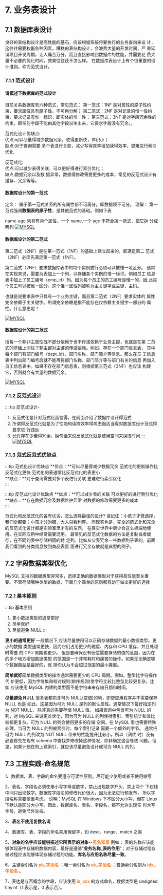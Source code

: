 # 7. 业务表设计

## 7.1 数据库表设计
良好的表结构设计是高性能的基石，应该根据系统将要执行的业务查询来设 计，这往往需要权衡各种因素。糟糕的表结构设计，会浪费大量的开发时间，严 重延误项目开发周期，让人痛苦万分，而且直接影响到数据库的性能，并需要花 费大量不必要的优化时间，效果往往还不怎么样。
在数据库表设计上有个很重要的设计准则，称为范式设计。

### 7.1.1 范式设计

#### 请概述下数据库的范式设计 

目前关系数据库有六种范式，常见范式：
第一范式：1NF 是对属性的原子性约束，要求属性具有原子性，不可再分解；
第二范式：2NF 是对记录的惟一性约束，要求记录有惟一标识，即实体的惟一性；
第三范式：3NF 是对字段冗余性的约束，即任何字段不能由其他字段派生出来，它要求字段没有冗余。。 

范式化设计优缺点:   
优点:可以尽量得减少数据冗余，使得更新快，体积小；  
缺点:对于查询需要 多个表进行关联，减少写得效率增加读得效率，更难进行索引优化   

反范式化:   
优点:可以减少表得关联，可以更好得进行索引优化；  
缺点:数据冗余以及数 据异常，数据得修改需要更多的成本，常见的反范式设计有缓存、冗余等等。  

#### 数据库设计的第一范式
定义： 属于第一范式关系的所有属性都不可再分，即数据项不可分。 
理解： 第一范式强调**数据表的原子性**，是其他范式的基础。例如下表

name-age 列具有两个属性，一个 name,一个 age 不符合第一范式，把它拆 分成两列
<a data-fancybox title="MYSQL" href="./image/fanshi01.jpg">![MYSQL](./image/fanshi01.jpg)</a>

#### 数据库设计的第二范式

第二范式（2NF）是在第一范式（1NF）的基础上建立起来的，即满足第二 范式（2NF）必须先满足第一范式（1NF）。 

第二范式（2NF）要求数据库表中的每个实例或行必须可以被惟一地区分。 通常在实现来说，需要为表加上一个列，以存储各个实例的惟一标识。例如员工 信息表中加上了员工编号（emp_id）列，因为每个员工的员工编号是惟一的，因 此每个员工可以被惟一区分。这个惟一属性列被称为主关键字或主键、主码。 

也就是说要求表中只具有一个业务主键，而且第二范式（2NF）要求实体的 属性完全依赖于主关键字。所谓完全依赖是指不能存在仅依赖主关键字一部分的 属性。什么意思呢？

<a data-fancybox title="MYSQL" href="./image/fanshi02.jpg">![MYSQL](./image/fanshi02.jpg)</a>

#### 数据库设计的第三范式

指每一个非非主属性既不部分依赖于也不传递依赖于业务主键，也就是在第 二范式的基础上消除了非主键对主键的传递依赖。例如，存在一个部门信息表， 其中每个部门有部门编号（dept_id）、部门名称、部门简介等信息。那么在员 工信息表中列出部门编号后就不能再将部门名称、部门简介等与部门有关的信息 再加入员工信息表中。如果不存在部门信息表，则根据第三范式（3NF）也应该 构建它，否则就会有大量的数据冗余。

<a data-fancybox title="MYSQL" href="./image/fanshi03.jpg">![MYSQL](./image/fanshi03.jpg)</a>

### 7.1.2 反范式设计

::: tip 反范式设计-
1. 反范式化是针对范式化而言得，在前面介绍了数据库设计得范式 
2. 所谓得反范式化就是为了性能和读取效率得考虑而适当得对数据库设计范式得要求进 行违反 
3. 允许存在少量得冗余，换句话来说反范式化就是使用空间来换取时间
:::
<a data-fancybox title="MYSQL" href="./image/fanshi04.jpg">![MYSQL](./image/fanshi04.jpg)</a>

### 7.1.3 范式反范式优缺点

:::tip 范式化设计优缺点 
**优点：**可以尽量得减少数据冗余 范式化的更新操作比反范式化更快 范式化的表通常比反范式化的表更小   
**缺点：**对于查询需要对多个表进行关联 更难进行索引优化  
:::

:::tip 反范式化设计优缺点 
**优点：**可以减少表的关联 可以更好的进行索引优化   
**缺点：**存在数据冗余及数据维护异常 对数据的修改需要更多的成本  
:::

范式化和反范式化的各有优劣，怎么选择最佳的设计? 请记住：小孩子才做选择，我们全都要；小孩才分对错，大人只看利弊。 而现实也是，完全的范式化和完全的反范式化设计都是实验室里才有的东西， 在真实世界中很少会这么极端地使用。在实际应用中经常需要混用。 最常见的反范式化数据的方法是复制或者缓存，在不同的表中存储相同的特 定列。比如从父表冗余一些数据到子表的。前面我们看到的分类信息放到商品表里 面进行冗余存放就是典型的例子。

## 7.2 字段数据类型优化
MySQL 支持的数据类型非常多，选择正确的数据类型对于获得高性能至关重 要。不管存储哪种类型的数据，下面几个简单的原则都有助于做出更好的选择

### 7.2.1 基本原则

:::tip  基本原则
1. 更小数据类型的通常更好
2. 简单就好
3. 尽量避免 NULL
:::

**更小的通常更好** 一般情况下,应该尽量使用可以正确存储数据的最小数据类型。更小的数据 类型通常更快，因为它们占用更少的磁盘、内存和 CPU 缓存，并且处理时需要 的 CPU 周期也更少。 但是要确保没有低估需要存储的值的范围，因为在的多个地方增加数据类型 的范围是一个非常耗时和痛苦的操作。如果无法确定哪个数据类型是最好的，就 择你认为不会超过范围的最小类型。 

**简单就好**简单数据类型的操作通常需要更少的 CPU 周期。例如，整型比字符操作代 价更低，因为字符集和校对规则(排序规则)使字符比较比整型比较更复杂。比如 应该使用 MySQL 内建的类型而不是字符串来存储日期和时间。 

**尽量避免 NULL** 很多表都包含可为 NULL(空值)的列，即使应用程序并不需要保存 NULL 也是 如此，这是因为可为 NULL 是列的默认属性。通常情况下最好指定列为 NOT NULL， 除非真的需要存储 NULL 值。 如果查询中包含可为 NULL 的列，对 MySQL 来说更难优化，因为可为 NULL 的列使得索引、索引统计和值比较都更复杂。可为 NULL 的列会使用更多的存储 空间，在 MySQL 里也需要特殊处理。当可为 NULL 的列被索引时，每个索引记录 需要一个额外的字节。 通常把可为 NULL 的列改为 NOT NULL 带来的性能提升比较小，所以（调优 时）没有必要首先在现有 schema 中查找并修改掉这种情况，除非确定这会导致 问题。但是，如果计划在列上建索引，就应该尽量避免设计成可为 NULL 的列。

## 7.3 工程实践-命名规范 

1、数据库、表、字段的命名要遵守可读性原则，尽可能少使用或者不使用缩写

2、表名、字段名必须使用小写字母或数字，禁止出现数字开头，禁止两个 下划线中间只出现数字。数据库字段名的修改代价很大，因为无法进行预发布， 所以字段名称需要慎重考虑。 说明：MySQL 在 Windows 下不区分大小写，但在 Linux 下默认是区分大小写。因此，数据库名、表名、字段名，都不允许出现任 何大写字母，避免节外生枝。 

3、**表名不使用复数名词**

4、数据库、表、字段的命名禁用保留字，如 desc、range、match 之类 

5、**对象的名字应该能够描述它所表示的对象**--<font color='#f47920'><strong>见名知意</strong></font> 例如： 表的名称应该能够体现表中存储的数据内容，最好是遵循“**业务名称_表的作用**”；对于存储过程存储过程应该能够体现存储过程的功能。**库名与应用名称尽量一致**。 

6、主键索引名为 <font color='#f47920'><strong>pk_字段名</strong></font> ；唯一索引名为 <font color='#f47920'><strong>uk_字段名</strong></font> ；普通索引名则为 <font color='#f47920'><strong>idx_ 字段名</strong></font> 。

7、表达是与否概念的字段，应该使用 <font color='#f47920'><strong>is_xxx</strong></font> 的方式命名，数据类型是 unsigned tinyint（1 表示是，0 表示否）。